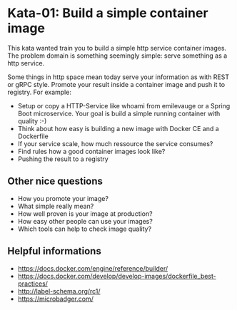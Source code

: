# Kata-01: Build a simple container image

This kata wanted train you to build a simple http service container images. The problem domain is something seemingly simple: serve something as a http service.

Some things in http space mean today serve your information as with REST or gRPC style.
Promote your result inside a container image and push it to registry. For example:

* Setup or copy a HTTP-Service like whoami from emilevauge or a Spring Boot microservice. Your goal is build a simple running container with quality :-)
* Think about how easy is building a new image with Docker CE and a Dockerfile
* If your service scale, how much ressource the service consumes?
* Find rules how a good container images look like?
* Pushing the result to a registry

## Other nice questions

* How you promote your image?
* What simple really mean?
* How well proven is your image at production?
* How easy other people can use your images?
* Which tools can help to check image quality?

## Helpful informations

* https://docs.docker.com/engine/reference/builder/
* https://docs.docker.com/develop/develop-images/dockerfile_best-practices/
* http://label-schema.org/rc1/
* https://microbadger.com/
